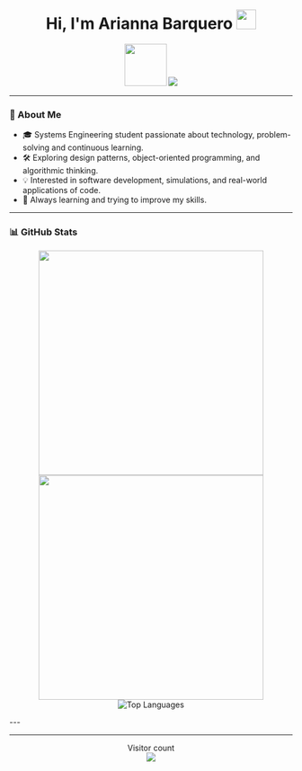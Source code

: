 


<h1 align="center">Hi, I'm Arianna Barquero <img src="https://media.giphy.com/media/hvRJCLFzcasrR4ia7z/giphy.gif" width="35"></h1>

<p align="center"><img src="https://media.giphy.com/media/ENY5vJgJPEfG3Ym14H/giphy.gif" width="75"/>
  <a href="https://github.com/DenverCoder1/readme-typing-svg">
    <img src="https://readme-typing-svg.herokuapp.com?lines=Systems+Engineering+Student;Always%20learning%20new%20things&center=true&width=500&height=50">
  </a>
</p>


---

### 🌟 About Me

- 🎓 Systems Engineering student passionate about technology, problem-solving and continuous learning.  
- 🛠️ Exploring design patterns, object-oriented programming, and algorithmic thinking.  
- 💡 Interested in software development, simulations, and real-world applications of code.  
- 🌱 Always learning and trying to improve my skills.  

---

### 📊 GitHub Stats

<p align="center">
  <img src="https://github-readme-stats.vercel.app/api?username=ar14nn422&show_icons=true&theme=gotham" width="400" />
  <img src="https://github-readme-streak-stats.herokuapp.com/?user=ar14nn422&theme=gotham" width="400"/>
  <img src="https://github-readme-stats.vercel.app/api/top-langs/?username=ar14nn422&layout=compact&theme=gotham" alt="Top Languages"/>
</p>
---

---
<p align="center"> 
  <div align="center">Visitor count</div>
  <div align="center">
    <img src="https://profile-counter.glitch.me/ar14nn422/count.svg"/>
  </div> 
</p>













